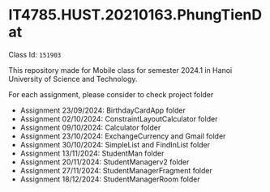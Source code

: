 # IT4785.HUST.20210163.PhungTienDat

Class Id: `151903`

This repository made for Mobile class for semester 2024.1 in Hanoi University of Science and Technology.

For each assignment, please consider to check project folder

- Assignment 23/09/2024: BirthdayCardApp folder
- Assignment 02/10/2024: ConstraintLayoutCalculator folder
- Assignment 09/10/2024: Calculator folder
- Assignment 23/10/2024: ExchangeCurrency and Gmail folder
- Assignment 30/10/2024: SimpleList and FindInList folder
- Assignment 13/11/2024: StudentMan folder
- Assignment 20/11/2024: StudentManagerv2 folder
- Assignment 27/11/2024: StudentManagerFragment folder
- Assignment 18/12/2024: StudentManagerRoom folder
